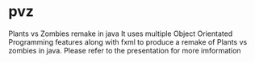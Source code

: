 # pvz
Plants vs Zombies remake in java
It uses multiple Object Orientated Programming features along with fxml to produce a remake of Plants vs zombies in java.
Please refer to the presentation for more imformation

